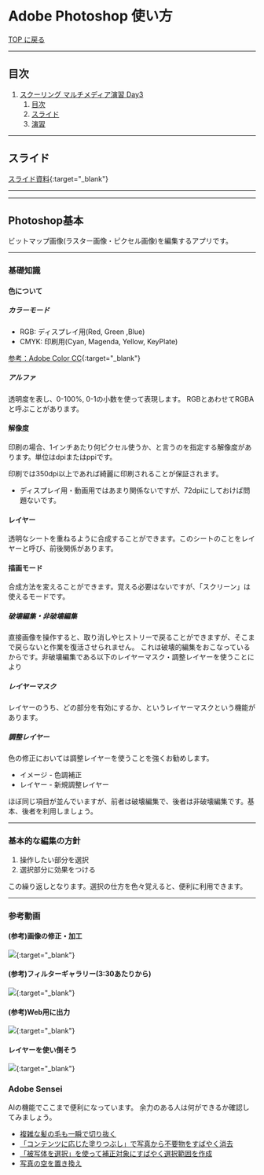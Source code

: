 # Adobe Photoshop 使い方

[TOP に戻る](../../index.md)

---

## 目次

1. [スクーリング マルチメディア演習 Day3](#スクーリング-マルチメディア演習-day3)
   1. [目次](#目次)
   2. [スライド](#スライド)
   3. [演習](#演習)

---

## スライド

[スライド資料](./AdobePhotoshop_slide.pdf){:target="_blank"}

---
---
## Photoshop基本
ビットマップ画像(ラスター画像・ピクセル画像)を編集するアプリです。

---

### 基礎知識
#### 色について
##### カラーモード
- RGB: ディスプレイ用(Red, Green ,Blue)
- CMYK: 印刷用(Cyan, Magenda, Yellow, KeyPlate)

[参考：Adobe Color CC](https://color.adobe.com/ja/){:target="_blank"}

##### アルファ
透明度を表し、0-100%, 0-1の小数を使って表現します。
RGBとあわせてRGBAと呼ぶことがあります。

#### 解像度
印刷の場合、1インチあたり何ピクセル使うか、と言うのを指定する解像度があります。単位はdpiまたはppiです。

印刷では350dpi以上であれば綺麗に印刷されることが保証されます。

- ディスプレイ用・動画用ではあまり関係ないですが、72dpiにしておけば問題ないです。

#### レイヤー
透明なシートを重ねるように合成することができます。このシートのことをレイヤーと呼び、前後関係があります。

#### 描画モード
合成方法を変えることができます。覚える必要はないですが、「スクリーン」は使えるモードです。

##### 破壊編集・非破壊編集
直接画像を操作すると、取り消しやヒストリーで戻ることができますが、そこまで戻らないと作業を復活させられません。
これは破壊的編集をおこなっているからです。非破壊編集である以下のレイヤーマスク・調整レイヤーを使うことにより

##### レイヤーマスク
レイヤーのうち、どの部分を有効にするか、というレイヤーマスクという機能があります。

##### 調整レイヤー
色の修正においては調整レイヤーを使うことを強くお勧めします。
- イメージ - 色調補正
- レイヤー - 新規調整レイヤー 

ほぼ同じ項目が並んでいますが、前者は破壊編集で、後者は非破壊編集です。基本、後者を利用しましょう。

---
### 基本的な編集の方針
  1. 操作したい部分を選択
  2. 選択部分に効果をつける

この繰り返しとなります。選択の仕方を色々覚えると、便利に利用できます。

---
### 参考動画
#### (参考)画像の修正・加工
[![](https://img.youtube.com/vi/BQm5IScf_nA/0.jpg)](https://www.youtube.com/watch?v=BQm5IScf_nA){:target="_blank"}

#### (参考)フィルターギャラリー(3:30あたりから)
[![](https://img.youtube.com/vi/Ryr8RxNGizw/0.jpg)](https://www.youtube.com/watch?v=Ryr8RxNGizw){:target="_blank"}

#### (参考)Web用に出力
[![](https://img.youtube.com/vi/SaBsZTTZSQM/0.jpg)](https://www.youtube.com/watch?v=SaBsZTTZSQM){:target="_blank"}

#### レイヤーを使い倒そう
[![](https://img.youtube.com/vi/NUzHjXtVIUk/0.jpg)](https://www.youtube.com/watch?v=NUzHjXtVIUk){:target="_blank"}


### Adobe Sensei
AIの機能でここまで便利になっています。
余力のある人は何ができるか確認してみましょう。
- [複雑な髪の⽑も⼀瞬で切り抜く](https://helpx.adobe.com/jp/photoshop/how-to/jp-auto-select.html)
- [「コンテンツに応じた塗りつぶし」で写真から不要物をすばやく消去](https://helpx.adobe.com/jp/photoshop/how-to/arima-content-aware-fill.html)
- [「被写体を選択」を使って補正対象にすばやく選択範囲を作成](https://helpx.adobe.com/jp/photoshop/how-to/kakita-select-subject.html)
- [写真の空を置き換え](https://helpx.adobe.com/jp/photoshop/using/replace-sky.html)


